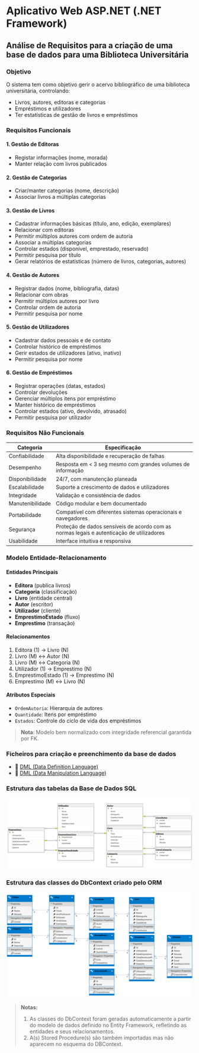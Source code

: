 ﻿# Aplicativo Web ASP.NET (.NET Framework) 

## Análise de Requisitos para a criação de uma base de dados para uma Biblioteca Universitária

### Objetivo
O sistema tem como objetivo gerir o acervo bibliográfico de uma biblioteca universitária, controlando:
- Livros, autores, editoras e categorias
- Empréstimos e utilizadores
- Ter estatísticas de gestão de livros e empréstimos

### Requisitos Funcionais

#### 1. Gestão de Editoras
- Registar informações (nome, morada)
- Manter relação com livros publicados

#### 2. Gestão de Categorias
- Criar/manter categorias (nome, descrição)
- Associar livros a múltiplas categorias

#### 3. Gestão de Livros
- Cadastrar informações básicas (título, ano, edição, exemplares)
- Relacionar com editoras
- Permitir múltiplos autores com ordem de autoria
- Associar a múltiplas categorias
- Controlar estados (disponível, emprestado, reservado)
- Permitir pesquisa por título
- Gerar relatórios de estatísticas (número de livros, categorias, autores)

#### 4. Gestão de Autores
- Registrar dados (nome, bibliografia, datas)
- Relacionar com obras
- Permitir múltiplos autores por livro
- Controlar ordem de autoria
- Permitir pesquisa por nome

#### 5. Gestão de Utilizadores
- Cadastrar dados pessoais e de contato
- Controlar histórico de empréstimos
- Gerir estados de utilizadores (ativo, inativo)
- Permitir pesquisa por nome

#### 6. Gestão de Empréstimos
- Registrar operações (datas, estados)
- Controlar devoluções
- Gerenciar múltiplos itens por empréstimo
- Manter histórico de empréstimos
- Controlar estados (ativo, devolvido, atrasado)
- Permitir pesquisa por utilizador


### Requisitos Não Funcionais

| Categoria        | Especificação |
|------------------|---------------|
| Confiabilidade   | Alta disponibilidade e recuperação de falhas |
| Desempenho       | Resposta em < 3 seg mesmo com grandes volumes de informação |
| Disponibilidade  | 24/7, com manutenção planeada |
| Escalabilidade   | Suporte a crescimento de dados e utilizadores |
| Integridade      | Validação e consistência de dados |
| Manutenibilidade | Código modular e bem documentado |
| Portabilidade    | Compatível com diferentes sistemas operacionais e navegadores |
| Segurança        | Proteção de dados sensíveis  de acordo com as normas legais e autenticação de utilizadores |
| Usabilidade      | Interface intuitiva e responsiva |

### Modelo Entidade-Relacionamento

#### Entidades Principais
- **Editora** (publica livros)
- **Categoria** (classificação)
- **Livro** (entidade central)
- **Autor** (escritor)
- **Utilizador** (cliente)
- **EmprestimoEstado** (fluxo)
- **Emprestimo** (transação)

#### Relacionamentos
1. Editora (1) → Livro (N)
2. Livro (M) ↔ Autor (N)
3. Livro (M) ↔ Categoria (N)  
4. Utilizador (1) → Emprestimo (N)
5. EmprestimoEstado (1) → Emprestimo (N)
6. Emprestimo (M) ↔ Livro (N)

#### Atributos Especiais
- `OrdemAutoria`: Hierarquia de autores
- `Quantidade`: Itens por empréstimo
- `Estados`: Controle do ciclo de vida dos empréstimos

> **Nota**: Modelo bem normalizado com integridade referencial garantida por FK.

### Ficheiros para criação e preenchimento da base de dados
- :link: [DML (Data Definition Language)](DDL.sql "DDL")
- :link: [DML (Data Manipulation Language)](DML.sql "DDL")

### Estrutura das tabelas da Base de Dados SQL
![SQLStructure](SqlStructure.png "Estrutura das tabelas da base de dados SQL")

 
### Estrutura das classes do DbContext criado pelo ORM 
![DbContext](DBContext.png "Estrutura das classes do DbContext criado pelo ORM")
> **Notas:** 
>	1. As classes do DbContext foram geradas automaticamente a partir do modelo de dados definido no Entity Framework, refletindo as entidades e seus relacionamentos.
>	1. A(s) Stored Procedure(s) são também importadas mas não aparecem no esquema do DBContext.